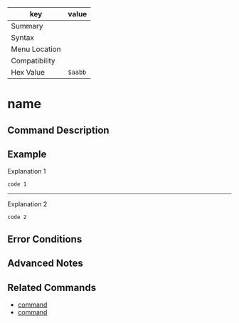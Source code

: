 | key           | value |
|---------------|-------|
| Summary       |       |
| Syntax        |       |
| Menu Location |       |
| Compatibility |       |
| Hex Value     |`$aabb`|

# name
## Command Description

## Example

Explanation 1
```ti-basic
code 1
```
---
Explanation 2
```ti-basic
code 2
```
## Error Conditions

## Advanced Notes

## Related Commands
- [command]()
- [command]()
